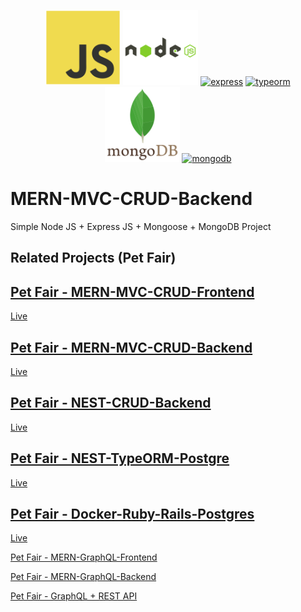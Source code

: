 <p align="center">
  <a href="https://developer.mozilla.org/en-US/docs/Web/JavaScript" target="_blank" rel="noreferrer"> <img src="https://raw.githubusercontent.com/devicons/devicon/master/icons/javascript/javascript-original.svg" alt="javascript" width="120" height="120"/></a>
  <a href="https://nodejs.org" target="_blank" rel="noreferrer"><img src="https://raw.githubusercontent.com/devicons/devicon/master/icons/nodejs/nodejs-original-wordmark.svg" alt="nodejs" width="120" height="120"/></a>
  <a href="https://expressjs.com" target="_blank" rel="noreferrer"><img src="https://api.iconify.design/skill-icons/expressjs-dark.svg?color=%23232793" alt="express" width="120" height="120"/></a>
  <a href="https://typeorm.io/" target="_blank" rel="noreferrer"><img src="https://mongoosejs.com/docs/images/favicon/apple-icon-120x120.png" alt="typeorm" width="120" height="120"/></a>
  <a href="https://www.mongodb.com/" target="_blank" rel="noreferrer"><img src="https://raw.githubusercontent.com/devicons/devicon/master/icons/mongodb/mongodb-original-wordmark.svg" alt="mongodb" width="120" height="120"/></a>
  <a href="https://github.com/rahathossenmanik/graphql-and-rest-api" target="_blank" rel="noreferrer"><img src="https://api.iconify.design/dashicons/rest-api.svg?color=%23232793" alt="mongodb" width="120" height="120" /></a>
</p>

# MERN-MVC-CRUD-Backend

Simple Node JS + Express JS + Mongoose + MongoDB Project

## Related Projects (Pet Fair)

## [Pet Fair - MERN-MVC-CRUD-Frontend](https://github.com/rahathossenmanik/1.pet-fair-mern-mvc-crud-frontend)

[Live](https://zzkvcp-3000.csb.app)

## [Pet Fair - MERN-MVC-CRUD-Backend](https://github.com/rahathossenmanik/2.pet-fair-mern-mvc-crud-backend)

[Live](https://w58tnx-6543.csb.app/api)

## [Pet Fair - NEST-CRUD-Backend](https://github.com/rahathossenmanik/3.pet-fair-nest-mongo-crud)

[Live](https://d65x2w-6543.csb.app/api)

## [Pet Fair - NEST-TypeORM-Postgre](https://github.com/rahathossenmanik/4.pet-fair-nest-typeorm-postgre)

[Live](https://5zzxwr-3000.csb.app/api)

## [Pet Fair - Docker-Ruby-Rails-Postgres](https://github.com/rahathossenmanik/5.pet-fair-docker-ruby-rails-postgre)

[Live](https://jh77qy-6543.csb.app/api)

[Pet Fair - MERN-GraphQL-Frontend](https://github.com/rahathossenmanik/3.cat-fair-graphql-react-query-request)

[Pet Fair - MERN-GraphQL-Backend](https://github.com/rahathossenmanik/4.cat-fair-mern-graphql-backend)

[Pet Fair - GraphQL + REST API](https://github.com/rahathossenmanik/5.cat-fair-graphql-and-rest-api)

